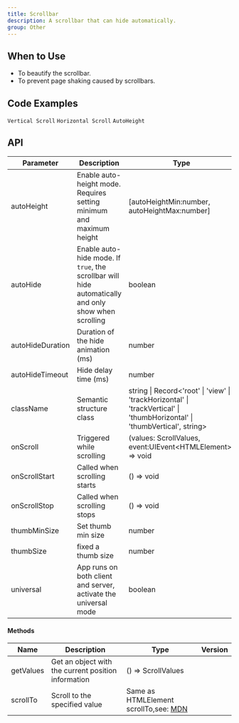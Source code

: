 ```yaml
---
title: Scrollbar
description: A scrollbar that can hide automatically.
group: Other
---
```


## When to Use

- To beautify the scrollbar.
- To prevent page shaking caused by scrollbars.

## Code Examples

<!-- prettier-ignore -->
<code src="./demo/vertical.tsx">Vertical Scroll</code>
<code src="./demo/horizontal.tsx">Horizontal Scroll</code>
<code src="./demo/auto-height.tsx">AutoHeight</code>

## API

| Parameter | Description | Type | Default | Version |
| --- | --- | --- | --- | --- |
| autoHeight | Enable auto-height mode. Requires setting minimum and maximum height | [autoHeightMin:number, autoHeightMax:number] | false |  |
| autoHide | Enable auto-hide mode. If `true`, the scrollbar will hide automatically and only show when scrolling | boolean | true |  |
| autoHideDuration | Duration of the hide animation (ms) | number | 500 |  |
| autoHideTimeout | Hide delay time (ms) | number | 1000 |  |
| className | Semantic structure class | string \| Record<'root' \| 'view' \| 'trackHorizontal' \| 'trackVertical' \| 'thumbHorizontal' \| 'thumbVertical', string> | - |  |
| onScroll | Triggered while scrolling | (values: ScrollValues, event:UIEvent&lt;HTMLElement>) => void | undefined |  |
| onScrollStart | Called when scrolling starts | () => void | - |  |
| onScrollStop | Called when scrolling stops | () => void | - |  |
| thumbMinSize | Set thumb min size | number | 30 |  |
| thumbSize | fixed a thumb size | number | - |  |
| universal | App runs on both client and server, activate the universal mode | boolean | false |  |

#### Methods

| Name | Description | Type | Version |
| --- | --- | --- | --- |
| getValues | Get an object with the current position information | () => ScrollValues |  |
| scrollTo | Scroll to the specified value | Same as HTMLElement scrollTo,see: [MDN](https://developer.mozilla.org/en-US/docs/Web/API/Element/scrollTo) |  |
